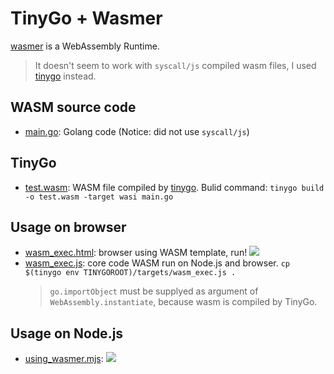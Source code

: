 # TinyGo + Wasmer

[wasmer](https://github.com/wasmerio/wasmer) is a WebAssembly Runtime.

> It doesn't seem to work with `syscall/js` compiled wasm files, I used [tinygo](https://tinygo.org/) instead.

## WASM source code

* [main.go](./main.go): Golang code (Notice: did not use `syscall/js`)

## TinyGo
* [test.wasm](./test.wasm): WASM file compiled by [tinygo](https://tinygo.org/). Bulid command: `tinygo build -o test.wasm -target wasi main.go`

## Usage on browser

* [wasm_exec.html](./wasm_exec.html): browser using WASM template, run!
  ![](https://i.imgur.com/io5tJVO.png)
* [wasm_exec.js](./wasm_exec.js): core code WASM run on Node.js and browser. `cp $(tinygo env TINYGOROOT)/targets/wasm_exec.js .`
  > `go.importObject` must be supplyed as argument of  `WebAssembly.instantiate`, because wasm is compiled by TinyGo.

## Usage on Node.js

* [using_wasmer.mjs](./using_wasmer.mjs): 
  ![](https://i.imgur.com/EKcm1wu.png)
